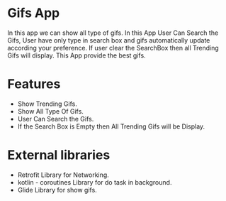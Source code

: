 # Gifs App
In this app we can show all type of gifs. In this App User Can Search the Gifs, User have only type in search box and gifs automatically update according your preference. If user clear the SearchBox then all Trending Gifs will display. This App provide the best gifs.

# Features

* Show Trending Gifs.
* Show All Type Of Gifs.
* User Can Search the Gifs.
* If the Search Box is Empty then All Trending Gifs will be Display.

# External libraries

* Retrofit Library for Networking.
* kotlin - coroutines Library for do task in background.
* Glide Library for show gifs.

